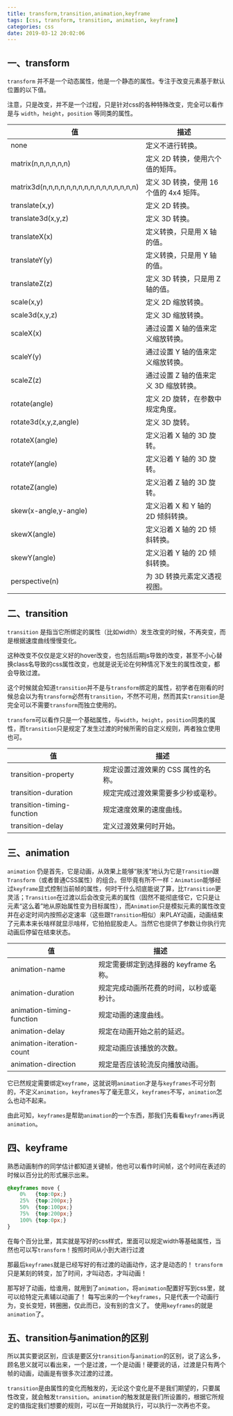 ```yaml
---
title: transform,transition,animation,keyframe
tags: [css, transform, transition, animation, keyframe]
categories: css
date: 2019-03-12 20:02:06
---
```


## 一、transform

`transform` 并不是一个动态属性，他是一个静态的属性。专注于改变元素基于默认位置的以下值。

注意，只是改变，并不是一个过程，只是针对css的各种特殊改变，完全可以看作是与 `width`，`height`，`position` 等同类的属性。

| 值 | 描述 |
| --- | --- |
| none | 定义不进行转换。 |
| matrix(n,n,n,n,n,n) | 定义 2D 转换，使用六个值的矩阵。 |
| matrix3d(n,n,n,n,n,n,n,n,n,n,n,n,n,n,n,n) | 定义 3D 转换，使用 16 个值的 4x4 矩阵。 |
| translate(x,y) | 定义 2D 转换。 |
| translate3d(x,y,z) | 定义 3D 转换。 |
| translateX(x) | 定义转换，只是用 X 轴的值。 |
| translateY(y) | 定义转换，只是用 Y 轴的值。 |
| translateZ(z) | 定义 3D 转换，只是用 Z 轴的值。 |
| scale(x,y) | 定义 2D 缩放转换。 |
| scale3d(x,y,z) | 定义 3D 缩放转换。 |
| scaleX(x) | 通过设置 X 轴的值来定义缩放转换。 |
| scaleY(y) | 通过设置 Y 轴的值来定义缩放转换。 |
| scaleZ(z) | 通过设置 Z 轴的值来定义 3D 缩放转换。 |
| rotate(angle) | 定义 2D 旋转，在参数中规定角度。 |
| rotate3d(x,y,z,angle) | 定义 3D 旋转。 |
| rotateX(angle) | 定义沿着 X 轴的 3D 旋转。 |
| rotateY(angle) | 定义沿着 Y 轴的 3D 旋转。 |
| rotateZ(angle) | 定义沿着 Z 轴的 3D 旋转。 |
| skew(x-angle,y-angle) | 定义沿着 X 和 Y 轴的 2D 倾斜转换。 |
| skewX(angle) | 定义沿着 X 轴的 2D 倾斜转换。 |
| skewY(angle) | 定义沿着 Y 轴的 2D 倾斜转换。 |
| perspective(n) | 为 3D 转换元素定义透视视图。 |

## 二、transition

`transition` 是指当它所绑定的属性（比如width）发生改变的时候，不再突变，而是根据速度曲线慢慢变化。

这种改变不仅仅是定义好的hover改变，也包括后期js导致的改变，甚至不小心替换class名导致的css属性改变，也就是说无论在何种情况下发生的属性改变，都会导致过渡。

这个时候就会知道`transition`并不是与`transform`绑定的属性，初学者在刚看的时候总会以为有`transform`必然有`transition`，不然不可用，然而其实`transition`是完全可以不需要`transform`而独立使用的。

`transform`可以看作只是一个基础属性，与`width`，`height`，`position`同类的属性，而`transition`只是规定了发生过渡的时候所需的自定义规则，两者独立使用也可。

| 值 | 描述 |
| --- | --- |
| transition-property | 规定设置过渡效果的 CSS 属性的名称。 |
| transition-duration | 规定完成过渡效果需要多少秒或毫秒。 |
| transition-timing-function | 规定速度效果的速度曲线。 |
| transition-delay | 定义过渡效果何时开始。 |

## 三、animation

`animation` 仍是首先，它是动画，从效果上能够“肤浅”地认为它是`Transition`跟`Transform`（或者普通CSS属性）的组合。但毕竟有所不一样：`Animation`能够经过`keyframe`显式控制当前帧的属性，何时干什么彻底能说了算，比`Transition`更灵活；`Transition`在过渡以后会改变元素的属性（固然不能彻底怪它，它只是让元素“这么着”地从原始属性变为目标属性），而`Animation`只是模拟元素的属性改变并在必定时间内按照必定速率（这些跟`Transition`相似）来PLAY动画，动画结束了元素本来长啥样就显示啥样，它拍拍屁股走人。当然它也提供了参数让你执行完动画后停留在结束状态。

| 值 | 描述 |
| --- | --- |
| animation-name | 规定需要绑定到选择器的 keyframe 名称。 |
| animation-duration | 规定完成动画所花费的时间，以秒或毫秒计。 |
| animation-timing-function | 规定动画的速度曲线。 |
| animation-delay | 规定在动画开始之前的延迟。 |
| animation-iteration-count | 规定动画应该播放的次数。 |
| animation-direction | 规定是否应该轮流反向播放动画。 |

它已然规定需要绑定`keyframe`，这就说明`animation`才是与`keyframes`不可分割的，不定义`animation`，`keyframes`写了毫无意义，`keyframes`不写，`animation`怎么也动不起来。

由此可知，`keyframes`是帮助`animation`的一个东西，那我们先看看`keyframes`再说`animation`。

## 四、keyframe

熟悉动画制作的同学估计都知道关键帧，他也可以看作时间帧，这个时间在表述的时候以百分比的形式展示出来。

```css
@keyframes move {
	0%   {top:0px;}
	25%  {top:200px;}
	50%  {top:100px;}
	75%  {top:200px;}
	100% {top:0px;}
}
```

在每个百分比里，其实就是写好的css样式，里面可以规定width等基础属性，当然也可以写`transform`！按照时间从小到大进行过渡

那最后`keyframes`就是已经写好的有过渡的动画动作，这才是动态的！
`transform`只是某刻的转变，加了时间，才叫动态，才叫动画！

那写好了动画，给谁用，就用到了`animation`，将`animation`配置好写到css里，就可以给特定元素辅以动画了！
每写出来的一个`keyframes`，只是代表一个动画行为，变长变短，转圈圈，仅此而已，没有别的含义了。
使用`keyframes`的就是`animation`了。

## 五、transition与animation的区别

所以其实要说区别，应该是要区分`transition`与`animation`的区别，说了这么多，顾名思义就可以看出来，一个是过渡，一个是动画！硬要说的话，过渡是只有两个帧的动画，动画是有很多次过渡的过渡。

`transition`是由属性的变化而触发的，无论这个变化是不是我们期望的，只要属性改变，就会触发`transition`。`animation`的触发就是我们所设置的，根据它所规定的值指定我们想要的规则，可以在一开始就执行，可以执行一次再也不变。
